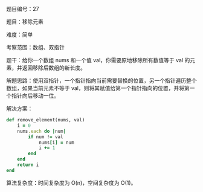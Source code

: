 题目编号：27

题目：移除元素

难度：简单

考察范围：数组、双指针

题干：给你一个数组 nums 和一个值 val，你需要原地移除所有数值等于 val 的元素，并返回移除后数组的新长度。

解题思路：使用双指针，一个指针指向当前需要替换的位置，另一个指针遍历整个数组，如果当前元素不等于 val，则将其赋值给第一个指针指向的位置，并将第一个指针向后移动一位。

解决方案：

```ruby
def remove_element(nums, val)
    i = 0
    nums.each do |num|
        if num != val
            nums[i] = num
            i += 1
        end
    end
    return i
end
```

算法复杂度：时间复杂度为 O(n)，空间复杂度为 O(1)。